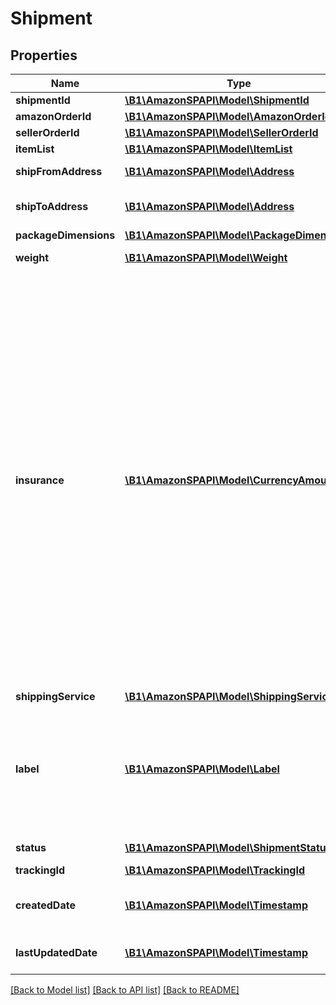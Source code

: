 # Shipment

## Properties
Name | Type | Description | Notes
------------ | ------------- | ------------- | -------------
**shipmentId** | [**\B1\AmazonSPAPI\Model\ShipmentId**](ShipmentId.md) |  | 
**amazonOrderId** | [**\B1\AmazonSPAPI\Model\AmazonOrderId**](AmazonOrderId.md) |  | 
**sellerOrderId** | [**\B1\AmazonSPAPI\Model\SellerOrderId**](SellerOrderId.md) |  | [optional] 
**itemList** | [**\B1\AmazonSPAPI\Model\ItemList**](ItemList.md) |  | 
**shipFromAddress** | [**\B1\AmazonSPAPI\Model\Address**](Address.md) | The address of the sender. | 
**shipToAddress** | [**\B1\AmazonSPAPI\Model\Address**](Address.md) | The destination address for the shipment. | 
**packageDimensions** | [**\B1\AmazonSPAPI\Model\PackageDimensions**](PackageDimensions.md) |  | 
**weight** | [**\B1\AmazonSPAPI\Model\Weight**](Weight.md) | The package weight. | 
**insurance** | [**\B1\AmazonSPAPI\Model\CurrencyAmount**](CurrencyAmount.md) | If DeclaredValue was specified in a previous call to the createShipment operation, then Insurance indicates the amount that the carrier will use to insure the shipment. If DeclaredValue was not specified with a previous call to the createShipment operation, then the shipment will be insured for the carrier&#39;s minimum insurance amount, or the combined sale prices that the items are listed for in the shipment, whichever is less. | 
**shippingService** | [**\B1\AmazonSPAPI\Model\ShippingService**](ShippingService.md) |  | 
**label** | [**\B1\AmazonSPAPI\Model\Label**](Label.md) | Data for creating a shipping label and dimensions for printing the label. If the shipment is canceled, an empty Label is returned. | 
**status** | [**\B1\AmazonSPAPI\Model\ShipmentStatus**](ShipmentStatus.md) | The shipment status. | 
**trackingId** | [**\B1\AmazonSPAPI\Model\TrackingId**](TrackingId.md) |  | [optional] 
**createdDate** | [**\B1\AmazonSPAPI\Model\Timestamp**](Timestamp.md) | The date and time the shipment was created. | 
**lastUpdatedDate** | [**\B1\AmazonSPAPI\Model\Timestamp**](Timestamp.md) | The date and time of the last update. | [optional] 

[[Back to Model list]](../README.md#documentation-for-models) [[Back to API list]](../README.md#documentation-for-api-endpoints) [[Back to README]](../README.md)



